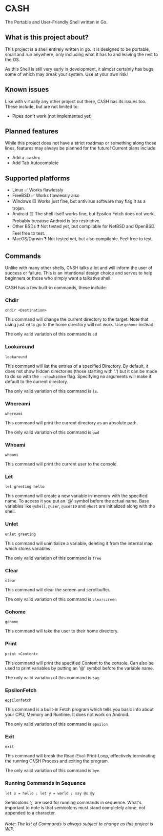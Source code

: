 # CλSH
The Portable and User-Friendly Shell written in Go.

## What is this project about?
This project is a shell entirely written in go. It is designed to be portable, small and run anywhere, only including what it has to and leaving the rest to the OS.

As this Shell is still very early in development, it almost certainly has bugs, some of which may break your system. Use at your own risk!

## Known issues
Like with virtually any other project out there, CλSH has its issues too. These include, but are not limited to:

- Pipes don't work (not implemented yet)

## Planned features
While this project does not have a strict roadmap or something along those lines, features may always be planned for the future! Current plans include:

- Add a .cashrc 
- Add Tab Autocomplete

## Supported platforms
- Linux ✅ Works flawlessly
- FreeBSD ✅ Works flawlessly also
- Windows 🟨 Works just fine, but antivirus software may flag it as a trojan.
- Android 🟨 The shell itself works fine, but Epsilon Fetch does not work. Probably because Android is too restrictive.
- Other BSDs ❓ Not tested yet, but compilable for NetBSD and OpenBSD. Feel free to test.
- MacOS/Darwin ❓ Not tested yet, but also compilable. Feel free to test.

## Commands
Unlike with many other shells, CλSH talks a lot and will inform the user of success or failure. This is an intentional design choice and serves to help beginners or those who simply want a talkative shell. 

CλSH has a few built-in commands, these include: 

### Chdir
```Console
chdir <Destination>
```
This command will change the current directory to the target. Note that using just ```cd``` to go to the home directory will not work. Use ```gohome``` instead.

The only valid variation of this command is ```cd```

### Lookaround
```Console
lookaround
```
This command will list the entries of a specified Directory. By default, it does not show hidden directories (those starting with '.') but it can be made to do so with the ```--showhidden``` flag. Specifying no arguments will make it default to the current directory.

The only valid variation of this command is ```ls```.

### Whereami
```Console
whereami
```
This command will print the current directory as an absolute path.

The only valid variation of this command is ```pwd```

### Whoami
```Console
whoami
```
This command will print the current user to the console.

### Let
```Console
let greeting hello
```
This command will create a new variable in-memory with the specified name. To access it you put an '@' symbol before the actual name. Base variables like ```@shell```, ```@user```, ```@userID``` and ```@host``` are initialized along with the shell.

### Unlet
```Console
unlet greeting
```
This command will uninitialize a variable, deleting it from the internal map which stores variables.

The only valid variation of this command is ```free```

### Clear
```console
clear
```
This command will clear the screen and scrollbuffer.

The only valid variation of this command is ```clearscreen```

### Gohome
```Console
gohome
```
This command will take the user to their home directory.

### Print
```Console
print <Content>
```
This command will print the specified Content to the console. Can also be used to print variables by putting an '@' symbol before the variable name.

The only valid variation of this command is ```say```.

### EpsilonFetch
```Console
epsilonfetch
```
This command is a built-in Fetch program which tells you basic info about your CPU, Memory and Runtime. It does not work on Android.

The only valid variation of this command is ```epsilon```

### Exit
```Console
exit
```

This command will break the Read-Eval-Print-Loop, effectively terminating the running CλSH Process and exiting the program.

The only valid variation of this command is ```bye```.

### Running Commands in Sequence
```Console
let x = hello ; let y = world ; say @x @y
```

Semicolons ';' are used for running commands in sequence. What's important to note is that semicolons must stand completely alone, not appended to a character.

###### Note: The list of Commands is always subject to change as this project is WIP.
